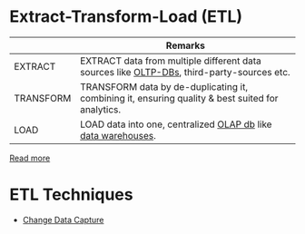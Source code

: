# Extract-Transform-Load (ETL)

|           | Remarks                                                                                                                               |
|-----------|---------------------------------------------------------------------------------------------------------------------------------------|
| EXTRACT   | EXTRACT data from multiple different data sources like [OLTP-DBs](../1_Databases/OLTPvsOTAP.md), third-party-sources etc.             |
| TRANSFORM | TRANSFORM data by de-duplicating it, combining it, ensuring quality & best suited for analytics.                                      |
| LOAD      | LOAD data into one, centralized [OLAP db](../1_Databases/OLTPvsOTAP.md) like [data warehouses](DataStorage/DataWarehouses/Readme.md). |

[Read more](https://aws.amazon.com/what-is/etl/)

# ETL Techniques
- [Change Data Capture](../1_Databases/5_Database-Internals/ChangeDataCapture/Readme.md)